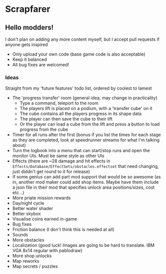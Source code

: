 # Scrapfarer

## Hello modders!

I don't plan on adding any more content myself, but I accept pull requests if anyone gets inspired

- Only upload your own code (base game code is also acceptable)
- Keep it balanced
- All bug fixes are welcomed!

### Ideas

Straight from my 'future features' todo list, ordered by coolest to lamest

- The 'progress transfer' room (general idea, may change in practicality)
  - Type a command, teleport to the room
  - The players lift is placed on a podium, with a 'transfer cube' on it
  - The cube contains all the players progress in its shape data
  - The player can then save the cube to their lift
  - Or the player can load a cube from the lift and press a button to load progress from the cube
- Timer for all runs after the first (bonus if you list the times for each stage as they are completed, look at speedrunner streams for what I'm talking about)
- Turn the logbook into a menu that can start/stop runs and open the monitor UIs. Must be same style as other UIs
- Effects (there are ~28 damage and hit effects in `Effects/Database/EffectSets/obstacles.effectset` that need changing, just diddn't get round to it for release)
- If some genius can add part mod support that would be so awesome (as in, another mod maker could add shop items. Maybe have them include a json file in their mod that specifies unlock area positions/sizes, cost etc...)
- More priate mission rewards
- Day/night cycle
- Better water shader
- Better skybox
- Visualise coins earned in-game
- Bug fixes
- Friction balance (I don't think this is needed at all)
- Sounds
- More obstacles
- Localization (good luck! Images are going to be hard to translate. IBM VGA 8x14 regular with pablodraw)
- More shop unlocks
- Map reworks
- Map secrets / puzzles

